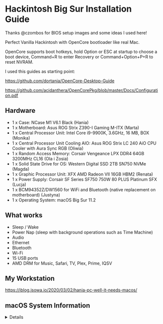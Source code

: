 # Hackintosh Big Sur Installation Guide

Thanks @czombos for BIOS setup images and some ideas I used here!

Perfect Vanilla Hackintosh with OpenCore bootloader like real Mac.

OpenCore supports boot hotkeys, hold Option or ESC at startup to choose a boot device, Command+R to enter Recovery or Command+Option+P+R to reset NVRAM.

I used this guides as starting point:

https://github.com/dortania/OpenCore-Desktop-Guide

https://github.com/acidanthera/OpenCorePkg/blob/master/Docs/Configuration.pdf

## Hardware

- 1 x Case: NCase M1 V6.1 Black (Hania)
- 1 x Motherboard: Asus ROG Strix Z390-I Gaming M-ITX (Marta)
- 1 x Central Processor Unit: Intel Core i9-9900K, 3.6GHz, 16 MB, BOX (Monika)
- 1 x Central Processor Unit Cooling AIO: Asus ROG Strix LC 240 AiO CPU Cooler with Aura Sync RGB (Oliwia)
- 1 x Random Access Memory: Corsair Vengeance LPX DDR4 64GB 3200MHz CL16 (Ola i Zosia)
- 1 x Solid State Drive for OS: Western Digital SSD 2TB SN750 NVMe (Magda)
- 1 x Graphic Processor Unit: XFX AMD Radeon VII 16GB HBM2 (Renata)
- 1 x Power Supply: Corsair SF Series SF750 750W 80 PLUS Platinum SFX (Lucja)
- 1 x BCM94352Z/DW1560 for WiFi and Bluetooth (native replacement on motherboard) (Justyna)
- 1 x Operating System: macOS Big Sur 11.2

## What works

- Sleep / Wake
- Power Nap (sleep with background operations such as Time Machine)
- Audio
- Ethernet
- Bluetooth
- Wi-Fi
- 15 USB ports
- AMD DRM for Music, Safari, TV, Plex, Prime, IQSV

## My Workstation

https://iblog.isowa.io/2020/03/02/hania-pc-well-it-needs-macos/

## macOS System Information

<details>

## USBMap

Selected XHC ports (max 15)

| Ports | Type | Description |
| --- | --- | --- |
| HS02 | USB 3 Type C connector | Rear USB Type-C |
| HS05 | USB 2 Type A connector | Rear USB 2.0 (black) |
| HS06 | USB 2 Type A connector | Rear USB 2.0 (black) |
| HS07 | USB 3 Standard-A connector | Rear USB 3.1 Gen 1 (blue) |
| HS08 | USB 3 Standard-A connector | Rear USB 3.1 Gen 1 (blue) |
| HS09 | USB 3 Standard-A connector | Front USB 3.1 Gen 1 |
| HS10 | USB 3 Standard-A connector | Front USB 3.1 Gen 1 |
| HS14 | Internal connector | Bluetooth/Wifi - BCM2045A0 |
| SS03 | USB 3 Standard-A connector | Rear USB 3.1 Gen 2 (red) |
| SS04 | USB 3 Standard-A connector | Rear USB 3.1 Gen 2 (red) |
| SS06 | USB 3 Type C connector | Rear USB Type-C |
| SS07 | USB 3 Standard-A connector | Rear USB 3.1 Gen 1 (blue) |
| SS08 | USB 3 Standard-A connector | Rear USB 3.1 Gen 1 (blue) |
| SS09 | USB 3 Standard-A connector | Front USB 3.1 Gen 1 |
| SS10 | USB 3 Standard-A connector | Front USB 3.1 Gen 1 |
| PATCH | USB 3 Type C connector | Front USB Type-C |

## BIOS settings

<details>
<summary>Screenshots</summary>

![](IMAGES/bios/JPEG/191214130141.jpg)

![](IMAGES/bios/JPEG/191214125642.jpg)

![](IMAGES/bios/JPEG/191214125654.jpg)

![](IMAGES/bios/JPEG/191214125702.jpg)

![](IMAGES/bios/JPEG/191214125704.jpg)

![](IMAGES/bios/JPEG/191214125709.jpg)

![](IMAGES/bios/JPEG/191214125714.jpg)

![](IMAGES/bios/JPEG/191214125734.jpg)

![](IMAGES/bios/JPEG/191214125737.jpg)

![](IMAGES/bios/JPEG/191214125743.jpg)

![](IMAGES/bios/JPEG/191214125749.jpg)

![](IMAGES/bios/JPEG/191214125755.jpg)

![](IMAGES/bios/JPEG/191214125757.jpg)

![](IMAGES/bios/JPEG/191214125803.jpg)

![](IMAGES/bios/JPEG/191214125811.jpg)

![](IMAGES/bios/JPEG/191214125816.jpg)

![](IMAGES/bios/JPEG/191214125821.jpg)

![](IMAGES/bios/JPEG/191214125829.jpg)

![](IMAGES/bios/JPEG/191214125833.jpg)

![](IMAGES/bios/JPEG/191214125838.jpg)

![](IMAGES/bios/JPEG/191214125841.jpg)

![](IMAGES/bios/JPEG/191214125846.jpg)

![](IMAGES/bios/JPEG/191214125854.jpg)

![](IMAGES/bios/JPEG/191214125902.jpg)

![](IMAGES/bios/JPEG/191214125935.jpg)

![](IMAGES/bios/JPEG/191214125949.jpg)

![](IMAGES/bios/JPEG/191214125954.jpg)

![](IMAGES/bios/JPEG/191214125958.jpg)

![](IMAGES/bios/JPEG/191214130001.jpg)

</details>
